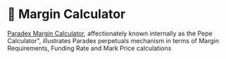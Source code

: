 # 🧮 Margin Calculator

[Paradex Margin Calculator](https://docs.google.com/spreadsheets/d/1IpMmYL7DVxGm89aJr\_KfUy2j5cMdqibA0IsD2gGr6GY/edit#gid=596140446), affectionately known internally as the Pepe Calculator", illustrates Paradex perpetuals mechanism in terms of Margin Requirements, Funding Rate and Mark Price calculations

<figure><img src="../.gitbook/assets/image (56).png" alt=""><figcaption></figcaption></figure>
